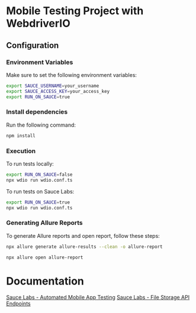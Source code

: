# Mobile Testing Project with WebdriverIO

## Configuration

### Environment Variables

Make sure to set the following environment variables:

```sh
export SAUCE_USERNAME=your_username
export SAUCE_ACCESS_KEY=your_access_key
export RUN_ON_SAUCE=true
```

### Install dependencies
Run the following command:

```sh
npm install
```

### Execution
To run tests locally:

```sh
export RUN_ON_SAUCE=false
npx wdio run wdio.conf.ts
```

To run tests on Sauce Labs:

```sh
export RUN_ON_SAUCE=true
npx wdio run wdio.conf.ts
```

### Generating Allure Reports
To generate Allure reports and open report, follow these steps:

```sh
npx allure generate allure-results --clean -o allure-report
```

```sh
npx allure open allure-report
```

# Documentation
[Sauce Labs - Automated Mobile App Testing](https://docs.saucelabs.com/mobile-apps/automated-testing/)
[Sauce Labs - File Storage API Endpoints](https://docs.saucelabs.com/dev/api/storage/)